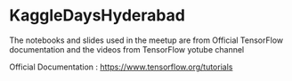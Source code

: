 # KaggleDaysHyderabad


The notebooks and slides used in the meetup are from Official TensorFlow documentation and the videos from TensorFlow yotube channel

Official Documentation : https://www.tensorflow.org/tutorials
